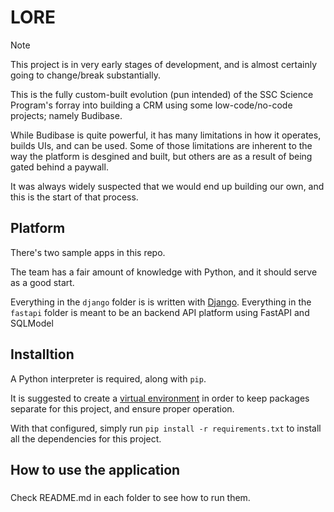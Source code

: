 # LORE

> [!NOTE]  
> This project is in very early stages of development, and is almost certainly going to change/break substantially.

This is the fully custom-built evolution (pun intended) of the SSC Science Program's forray into building a CRM using some low-code/no-code projects; namely Budibase.

While Budibase is quite powerful, it has many limitations in how it operates, builds UIs, and can be used. Some of those limitations are inherent to the way the platform is desgined and built, but others are as a result of being gated behind a paywall.

It was always widely suspected that we would end up building our own, and this is the start of that process.

## Platform

There's two sample apps in this repo. 

The team has a fair amount of knowledge with Python, and it should serve as a good start. 

Everything in the `django` folder is is written with [Django](https://www.djangoproject.com/).
Everything in the `fastapi` folder is meant to be an backend API platform using FastAPI and SQLModel

## Installtion

A Python interpreter is required, along with `pip`.

It is suggested to create a [virtual environment](https://virtualenvwrapper.readthedocs.io/en/latest/) in order to keep packages separate for this project, and ensure proper operation.

With that configured, simply run `pip install -r requirements.txt` to install all the dependencies for this project.

## How to use the application

###

Check README.md in each folder to see how to run them.